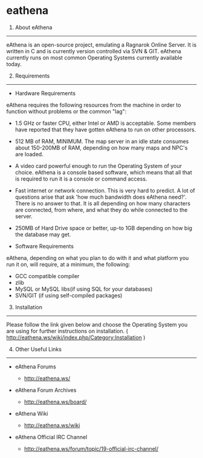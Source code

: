 eathena
=======

1. About eAthena
---------
eAthena is an open-source project, emulating a Ragnarok Online Server. It is written in C and is currently version controlled
via SVN & GIT. eAthena currently runs on most common Operating Systems currently available today.


2. Requirements
---------

* Hardware Requirements

eAthena requires the following resources from the machine in order to function without problems or the common "lag":
  * 1.5 GHz or faster CPU, either Intel or AMD is acceptable. Some members have reported that they have gotten eAthena to run on other processors.
  * 512 MB of RAM, MINIMUM. The map server in an idle state consumes about 150-200MB of RAM, depending on how many maps and NPC's are loaded.
  * A video card powerful enough to run the Operating System of your choice. eAthena is a console based software, which means that all that is required to run it is a console or command access.
  * Fast internet or network connection. This is very hard to predict. A lot of questions arise that ask 'how much bandwidth does eAthena need?'. There is no answer to that. It is all depending on how many characters are connected, from where, and what they do while connected to the server.
  * 250MB of Hard Drive space or better, up-to 1GB depending on how big the database may get.
  
* Software Requirements

eAthena, depending on what you plan to do with it and what platform you run it on, will require, at a minimum, the following:
  * GCC compatible compiler
  * zlib
  * MySQL or MySQL libs(if using SQL for your databases)
  * SVN/GIT (if using self-compiled packages)
  
  
3. Installation
---------
Please follow the link given below and choose the Operating System you are using for further instructions on installation.
 ( http://eathena.ws/wiki/index.php/Category:Installation )
 
 
4. Other Useful Links
---------
* eAthena Forums
  * http://eathena.ws/
  
* eAthena Forum Archives
  * http://eathena.ws/board/
  
* eAthena Wiki
  * http://eathena.ws/wiki
  
* eAthena Official IRC Channel
  * http://eathena.ws/forum/topic/19-official-irc-channel/
